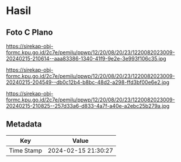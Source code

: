 # Hasil

## Foto C Plano

https://sirekap-obj-formc.kpu.go.id/2c7e/pemilu/ppwp/12/20/08/20/23/1220082023009-20240215-210614--aaa83386-1340-41f9-9e2e-3e993f106c35.jpg

https://sirekap-obj-formc.kpu.go.id/2c7e/pemilu/ppwp/12/20/08/20/23/1220082023009-20240215-204549--db0c12b4-b8bc-48d2-a298-ffd3bf00e6e2.jpg

https://sirekap-obj-formc.kpu.go.id/2c7e/pemilu/ppwp/12/20/08/20/23/1220082023009-20240215-210825--257d33a6-d833-4a7f-a40e-a2ebc25b279a.jpg


## Metadata

| Key        | Value               |
| ---------- | ------------------- |
| Time Stamp | 2024-02-15 21:30:27 |



